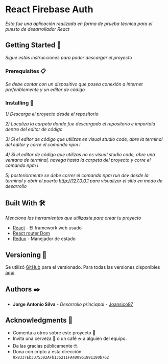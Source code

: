 # React Firebase Auth

_Esta fue una aplicación realizada en forma de prueba técnica para el puesto de desarrollador React_


## Getting Started 🚀

_Sigue estas instrucciones para poder descargar el proyecto_



### Prerequisites 📋

_Se debe contar con un dispositivo que posea conexión a internet preferiblemente y un editor de código_



### Installing 🔧

_1) Descarga el proyecto desde el repositorio_
 
_2) Localiza la carpeta donde fue descargado el repositorio e importala dentro del editor de código_

_3) Si el editor de código que utilizas es visual studio code, abre la terminal del editor y corre el comando npm i_

_4) Si el editor de código que utilizas no es visual studio code, abre una ventana de terminal, navega hasta la carpeta del proyecto y corre el comando npm i_

_5) posteriormente se debe correr el comando npm run dev desde la terminal y abrir el puerto http://127.0.0.1 para visualizar el sitio en modo de desarrollo_



## Built With 🛠️

_Menciona las herramientas que utilizaste para crear tu proyecto_

* [React](https://es.reactjs.org) - El framework web usado
* [React router Dom](https://pub.dev/packages/go_router)
* [Redux](https://react-redux.js.org) - Manejador de estado


## Versioning 📌

Se utilizó [GitHub](http://semver.org/) para el versionado. Para todas las versiones disponibles [aquí](https://github.com/Joansico97/React-fb-auth).



## Authors ✒️

* **Jorge Antonio Silva** - *Desarrollo princiapal* - [Joansico97](https://github.com/Joansico97)



## Acknowledgments 🎁

* Comenta a otros sobre este proyecto 📢
* Invita una cerveza 🍺 o un café ☕ a alguien del equipo. 
* Da las gracias públicamente 🤓.
* Dona con cripto a esta dirección: `0x8337Eb3D75302AFb135211FA4D0961891180b762`